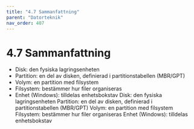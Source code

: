 ```yaml
---
title: "4.7 Sammanfattning"
parent: "Datorteknik"
nav_order: 407
---
```


# 4.7 Sammanfattning

- Disk: den fysiska lagringsenheten
- Partition: en del av disken, definierad i partitionstabellen (MBR/GPT)
- Volym: en partition med filsystem
- Filsystem: bestämmer hur filer organiseras
- Enhet (Windows): tilldelas enhetsbokstav
Disk: den fysiska lagringsenheten
Partition: en del av disken, definierad i partitionstabellen (MBR/GPT)
Volym: en partition med filsystem
Filsystem: bestämmer hur filer organiseras
Enhet (Windows): tilldelas enhetsbokstav